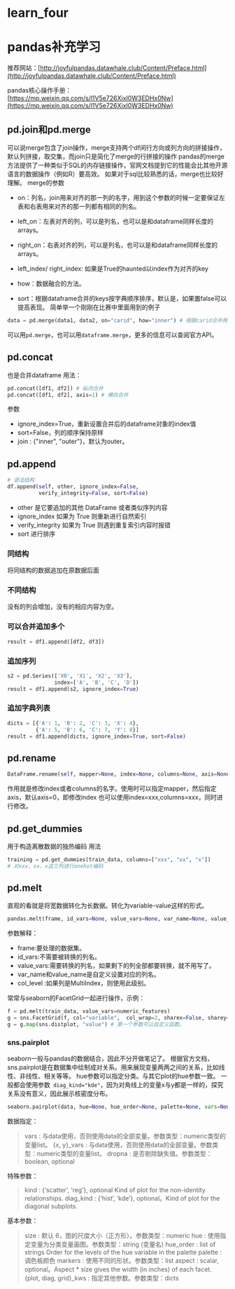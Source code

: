 # learn_four



# pandas补充学习
推荐网站：[http://joyfulpandas.datawhale.club/Content/Preface.html](http://joyfulpandas.datawhale.club/Content/Preface.html)

pandas核心操作手册：[https://mp.weixin.qq.com/s/l1V5e726XixI0W3EDHx0Nw](https://mp.weixin.qq.com/s/l1V5e726XixI0W3EDHx0Nw)

## pd.join和pd.merge

可以说merge包含了join操作，merge支持两个df间行方向或列方向的拼接操作，默认列拼接，取交集，而join只是简化了merge的行拼接的操作
pandas的merge方法提供了一种类似于SQL的内存链接操作，官网文档提到它的性能会比其他开源语言的数据操作（例如R）要高效。
如果对于sql比较熟悉的话，merge也比较好理解。
merge的参数

- on：列名，join用来对齐的那一列的名字，用到这个参数的时候一定要保证左表和右表用来对齐的那一列都有相同的列名。

- left_on：左表对齐的列，可以是列名，也可以是和dataframe同样长度的arrays。

- right_on：右表对齐的列，可以是列名，也可以是和dataframe同样长度的arrays。

- left_index/ right_index: 如果是True的haunted以index作为对齐的key

- how：数据融合的方法。

- sort：根据dataframe合并的keys按字典顺序排序，默认是，如果置false可以提高表现。
简单举一个刚刚在比赛中里面用到的例子
```python
data = pd.merge(data1, data2, on="carid", how="inner") # 根据carid合并两个数据集
```
可以用`pd.merge`，也可以用`dataframe.merge`，更多的信息可以查阅官方API。
## pd.concat
也是合并dataframe
用法：
```python
pd.concat([df1, df2]) # 纵向合并
pd.concat([df1, df2], axis=1) # 横向合并
```
参数
- ignore_index=True，重新设置合并后的dataframe对象的index值
- sort=False，列的顺序保持原样
- join : {"inner", "outer"}，默认为outer。
## pd.append
```python
# 语法结构
df.append(self, other, ignore_index=False,
          verify_integrity=False, sort=False)
```

- other 是它要追加的其他 DataFrame 或者类似序列内容
- ignore_index 如果为 True 则重新进行自然索引
- verify_integrity 如果为 True 则遇到重复索引内容时报错
- sort 进行排序

### 同结构
将同结构的数据追加在原数据后面
### 不同结构
没有的列会增加，没有的相应内容为空。
### 可以合并追加多个
```python
result = df1.append([df2, df3])
```
### 追加序列
```python
s2 = pd.Series(['X0', 'X1', 'X2', 'X3'],
               index=['A', 'B', 'C', 'D'])
result = df1.append(s2, ignore_index=True)
```
### 追加字典列表
```python
dicts = [{'A': 1, 'B': 2, 'C': 3, 'X': 4},
         {'A': 5, 'B': 6, 'C': 7, 'Y': 8}]
result = df1.append(dicts, ignore_index=True, sort=False)
```

## pd.rename
```python
DataFrame.rename(self, mapper=None, index=None, columns=None, axis=None, copy=True, inplace=False, level=None, errors=‘ignore’)
```
作用就是修改index或者columns的名字。使用时可以指定mapper，然后指定axis，默认axis=0，即修改index
也可以使用index=xxx,columns=xxx，同时进行修改。

## pd.get_dummies
用于构造离散数据的独热编码
用法
```python
training = pd.get_dummies(train_data, columns=["xxx", "xx", "x"])
# 对xxx、xx、x这三列进行onehot编码
```
## pd.melt
直观的看就是将宽数据转化为长数据。转化为variable-value这样的形式。
```python
pandas.melt(frame, id_vars=None, value_vars=None, var_name=None, value_name='value', col_level=None)
```
参数解释：

- frame:要处理的数据集。
- id_vars:不需要被转换的列名。
- value_vars:需要转换的列名，如果剩下的列全部都要转换，就不用写了。
- var_name和value_name是自定义设置对应的列名。
- col_level :如果列是MultiIndex，则使用此级别。

常常与seaborn的FacetGrid一起进行操作，示例：
```python
f = pd.melt(train_data, value_vars=numeric_features)
g = sns.FacetGrid(f, col="variable",  col_wrap=2, sharex=False, sharey=False) # col_warp限制一行只有两个，sharx、sharey默认为True,与matplotlib.pyplot.subplots相反。
g = g.map(sns.distplot, "value") # 第一个参数可以自定义函数。
```

### sns.pairplot
seaborn一般与pandas的数据结合，因此不分开做笔记了。
根据官方文档，sns.pairplot是在数据集中绘制成对关系。用来展现变量两两之间的关系，比如线性、非线性、相关等等。
hue参数可以指定分类。与其它plot的hue参数一致。
一般都会使用参数` diag_kind="kde"`，因为对角线上的变量x与y都是一样的，探究关系没有意义，因此展示核密度分布。
```python
seaborn.pairplot(data, hue=None, hue_order=None, palette=None, vars=None, x_vars=None, y_vars=None, kind='scatter', diag_kind='hist', markers=None, size=2.5, aspect=1, dropna=True, plot_kws=None, diag_kws=None, grid_kws=None)¶

```
数据指定：
> vars : 与data使用，否则使用data的全部变量。参数类型：numeric类型的变量list。
{x, y}_vars : 与data使用，否则使用data的全部变量。参数类型：numeric类型的变量list。
dropna : 是否剔除缺失值。参数类型：boolean, optional

特殊参数：
> kind : {‘scatter’, ‘reg’}, optional Kind of plot for the non-identity relationships.
diag_kind : {‘hist’, ‘kde’}, optional。Kind of plot for the diagonal subplots.

基本参数：
> size : 默认 6，图的尺度大小（正方形）。参数类型：numeric
hue : 使用指定变量为分类变量画图。参数类型：string (变量名)
hue_order : list of strings Order for the levels of the hue variable in the palette
palette : 调色板颜色
markers : 使用不同的形状。参数类型：list
aspect : scalar, optional。Aspect * size gives the width (in inches) of each facet.
{plot, diag, grid}_kws : 指定其他参数。参数类型：dicts
